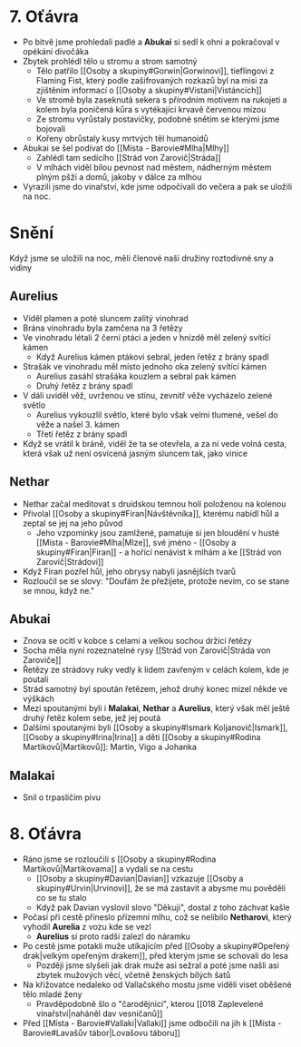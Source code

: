 # 7. Oťávra
- Po bitvě jsme prohledali padlé a **Abukai** si sedl k ohni a pokračoval v opékání divočáka
- Zbytek prohlédl tělo u stromu a strom samotný
	- Tělo patřilo [[Osoby a skupiny#Gorwin|Gorwinovi]], tieflingovi z Flaming Fist, který podle zašifrovaných rozkazů byl na misi za zjištěním informací o [[Osoby a skupiny#Vistani|Vistáncích]]
	- Ve stromě byla zaseknutá sekera s přírodním motivem na rukojeti a kolem byla poničená kůra s vytékající krvavě červenou mízou
	- Ze stromu vyrůstaly postavičky, podobné snětím se kterými jsme bojovali
	- Kořeny obrůstaly kusy mrtvých těl humanoidů
- Abukai se šel podívat do [[Místa - Barovie#Mlha|Mlhy]]
	- Zahlédl tam sedícího [[Strád von Zarovič|Stráda]]
	- V mlhách viděl bílou pevnost nad městem, nádherným městem plným pšží a domů, jakoby v dálce za mlhou
- Vyrazili jsme do vinařství, kde jsme odpočívali do večera a pak se uložili na noc.
# Snění
Když jsme se uložili na noc, měli členové naší družiny roztodivné sny a vidiny
## Aurelius
- Viděl plamen a poté sluncem zalitý vinohrad
- Brána vinohradu byla zamčena na 3 řetězy
- Ve vinohradu létali 2 černí ptáci a jeden v hnízdě měl zelený svítící kámen
	- Když Aurelius kámen ptákovi sebral, jeden řetěz z brány spadl
- Strašák ve vinohradu měl místo jednoho oka zelený svítící kámen
	- Aurelius zasáhl strašáka kouzlem a sebral pak kámen
	- Druhý řetěz z brány spadl
- V dáli uviděl věž, uvrženou ve stínu, zevnitř věže vycházelo zelené světlo
	- Aurelius vykouzlil světlo, které bylo však velmi tlumené, vešel do věže a našel 3. kámen
	- Třetí řetěz z brány spadl
- Když se vrátil k bráně, viděl že ta se otevřela, a za ní vede volná cesta, která však už není osvícená jasným sluncem tak, jako vinice
## Nethar
- Nethar začal meditovat s druidskou temnou holí položenou na kolenou
- Přivolal [[Osoby a skupiny#Firan|Návštěvníka]], kterému nabídl hůl a zeptal se jej na jeho původ
	- Jeho vzpomínky jsou zamlžené, pamatuje si jen bloudění v husté [[Místa - Barovie#Mlha|Mlze]], své jméno - [[Osoby a skupiny#Firan|Firan]] - a hořící nenávist k mlhám a ke [[Strád von Zarovič|Strádovi]]
- Když Firan pozřel hůl, jeho obrysy nabyli jasnějších tvarů
- Rozloučil se se slovy: "Doufám že přežijete, protože nevím, co se stane se mnou, když ne."
## Abukai
- Znova se ocitl v kobce s celami a velkou sochou držící řetězy
- Socha měla nyní rozeznatelné rysy [[Strád von Zarovič|Stráda von Zaroviče]]
- Řetězy ze strádovy ruky vedly k lidem zavřeným v celách kolem, kde je poutali
- Strád samotný byl spoután řetězem, jehož druhý konec mizel někde ve výškách
- Mezi spoutanými byli i **Malakai**, **Nethar** a **Aurelius**, který však měl ještě druhý řetěz kolem sebe, jež jej poutá
- Dalšími spoutanými byli [[Osoby a skupiny#Ismark Koljanovič|Ismark]], [[Osoby a skupiny#Irina|Irina]] a děti [[Osoby a skupiny#Rodina Martikovů|Martikovů]]: Martin, Vigo a Johanka
## Malakai
- Snil o trpasličím pivu
# 8. Oťávra
- Ráno jsme se rozloučili s [[Osoby a skupiny#Rodina Martikovů|Martikovama]] a vydali se na cestu
	- [[Osoby a skupiny#Davian|Davian]] vzkazuje [[Osoby a skupiny#Urvin|Urvinovi]], že se má zastavit a abysme mu pověděli co se tu stalo
	- Když pak Davian vyslovil slovo "Děkuji", dostal z toho záchvat kašle
- Počasí při cestě přineslo přízemní mlhu, což se nelíbilo **Netharovi**, který vyhodil **Aurelia** z vozu kde se vezl
	- **Aurelius** si proto radši zalezl do náramku
- Po cestě jsme potakli muže utíkajícím před [[Osoby a skupiny#Opeřený drak|velkým opeřeným drakem]], před kterým jsme se schovali do lesa
	- Později jsme slyšeli jak drak muže asi sežral a poté jsme našli asi zbytek mužových věcí, včetně ženských bílých šatů
- Na křižovatce nedaleko od Vallačského mostu jsme viděli viset oběšené tělo mladé ženy
	- Pravděpodobně šlo o "čarodějnici", kterou [[018 Zaplevelené vinařství|naháněl dav vesničanů]]
- Před [[Místa - Barovie#Vallaki|Vallaki]] jsme odbočili na jih k [[Místa - Barovie#Lavašův tábor|Lovašovu táboru]] 